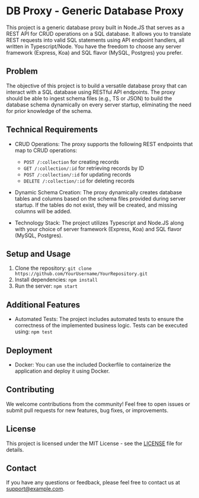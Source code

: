 # DB Proxy - Generic Database Proxy

This project is a generic database proxy built in Node.JS that serves as a REST API for CRUD operations on a SQL database. It allows you to translate REST requests into valid SQL statements using API endpoint handlers, all written in Typescript/Node. You have the freedom to choose any server framework (Express, Koa) and SQL flavor (MySQL, Postgres) you prefer.

## Problem

The objective of this project is to build a versatile database proxy that can interact with a SQL database using RESTful API endpoints. The proxy should be able to ingest schema files (e.g., TS or JSON) to build the database schema dynamically on every server startup, eliminating the need for prior knowledge of the schema.

## Technical Requirements

- CRUD Operations: The proxy supports the following REST endpoints that map to CRUD operations:
  - `POST /:collection` for creating records
  - `GET /:collection/:id` for retrieving records by ID
  - `POST /:collection/:id` for updating records
  - `DELETE /:collection/:id` for deleting records

- Dynamic Schema Creation: The proxy dynamically creates database tables and columns based on the schema files provided during server startup. If the tables do not exist, they will be created, and missing columns will be added.

- Technology Stack: The project utilizes Typescript and Node.JS along with your choice of server framework (Express, Koa) and SQL flavor (MySQL, Postgres).

## Setup and Usage

1. Clone the repository: `git clone https://github.com/YourUsername/YourRepository.git`
2. Install dependencies: `npm install`
3. Run the server: `npm start`

## Additional Features

- Automated Tests: The project includes automated tests to ensure the correctness of the implemented business logic. Tests can be executed using: `npm test`

## Deployment

- Docker: You can use the included Dockerfile to containerize the application and deploy it using Docker.

## Contributing

We welcome contributions from the community! Feel free to open issues or submit pull requests for new features, bug fixes, or improvements.

## License

This project is licensed under the MIT License - see the [LICENSE](LICENSE) file for details.

## Contact

If you have any questions or feedback, please feel free to contact us at support@example.com.




<!-- The project is a REST API for CRUD operations on a SQL database based on the schema provided in JSON format. It dynamically creates tables and adds missing columns on server startup, ensuring that the database schema remains up-to-date.

Project Structure

The project consists of the following main files and directories:- 
src/: Contains the source code for the application.
app.ts: Defines the Express server and API endpoints.
database.ts: Implements database connection and schema management functions.
schemas: Contains schema file. This can be extended with more schemas as needed.
data/: Contains the SQLite database file (db.sqlite) that stores the data.


Installation and Setup

Clone the repository:

git clone <repository_url>
cd dbproxy
Install dependencies:
npm install
Start the server:
npm run dev 
API Endpoints

The API endpoints for performing CRUD operations on the database are as follows:

POST /:collection: Create a new record in the specified collection.
GET /:collection/:id: Get a single record from the specified collection by ID.
PUT /:collection/:id: Update a record in the specified collection by ID.
DELETE /:collection/:id: Delete a record from the specified collection by ID.

Not Completed

Currently, the project handles table creation and column addition based on the schema provided at server startup. However, there are a few aspects that are not implemented in this version:

Automated Tests: Although automated tests are highly desirable for any production application, they have not been included in this initial version. Implementing tests would help ensure the correctness of the application and catch potential issues early on.

Input Validation: The project currently lacks robust input validation for API requests. Proper validation of incoming data, such as required fields, data types, and length restrictions, should be added to ensure data integrity and prevent potential security vulnerabilities.

Error Handling Middleware: While the API endpoints have basic error handling, more comprehensive error handling middleware could be added to gracefully handle various types of errors and provide consistent error responses.

Running in a Concurrent Environment

If the application were intended to run in a concurrent environment, such as handling multiple requests simultaneously, we would need to address the following points:

Database Connection Pooling: In a concurrent environment, it is essential to use a database connection pool to efficiently manage and reuse database connections. Libraries like pg for PostgreSQL or mysql2 for MySQL offer connection pooling options that can be used in place of SQLite.

Concurrency Handling: The current implementation may face race conditions or inconsistencies when handling concurrent requests. Proper handling of concurrent database operations is crucial to avoid data corruption and maintain data integrity.

Scaling Considerations: In a highly concurrent environment with heavy traffic, scaling considerations become important. Implementing load balancing and deploying the application across multiple instances might be necessary to handle the increased load effectively.

Other Comments

The project demonstrates a basic implementation of a DB Proxy for CRUD operations using TypeScript, Node.js, and SQLite. It lays the foundation for a more complete and production-ready application. However, additional features, testing, error handling, and security considerations should be thoroughly addressed for a fully functional and robust database proxy in a real-world scenario. -->